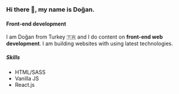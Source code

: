 ### Hi there 👋, my name is Doğan.
#### Front-end development

I am Doğan from Turkey 🇹🇷 and I do content on **front-end web development**. I am building websites with using latest technologies. 

##### Skills

- HTML/SASS
- Vanilla JS
- React.js
